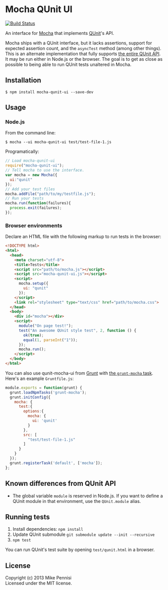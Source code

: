 # Mocha QUnit UI

[![Build Status](https://travis-ci.org/jugglinmike/mocha-qunit-ui.svg?branch=master)](https://travis-ci.org/jugglinmike/mocha-qunit-ui)

An interface for [Mocha](http://visionmedia.github.io/mocha/) that implements
[QUnit](http://qunitjs.com/)'s API.

Mocha ships with a QUnit interface, but it lacks assertions, support for
expected assertion count, and the `asyncTest` method (among other things). This
is an alternate implementation that fully supports [the entire QUnit
API](http://api.qunitjs.com/). It may be run either in Node.js or the browser.
The goal is to get as close as possible to being able to run QUnit tests
unaltered in Mocha.

## Installation

    $ npm install mocha-qunit-ui --save-dev

## Usage

### Node.js

From the command line:

    $ mocha --ui mocha-qunit-ui test/test-file-1.js

Programatically:

```JavaScript
// Load mocha-qunit-ui
require("mocha-qunit-ui");
// Tell mocha to use the interface.
var mocha = new Mocha({
  ui:"qunit"
});
// Add your test files
mocha.addFile("path/to/my/testfile.js");
// Run your tests
mocha.run(function(failures){
  process.exit(failures);
});
```

### Browser environments

Declare an HTML file with the following markup to run tests in the browser:

```html
<!DOCTYPE html>
<html>
  <head>
    <meta charset="utf-8">
    <title>Tests</title>
    <script src="path/to/mocha.js"></script>
    <script src="mocha-qunit-ui.js"></script>
    <script>
      mocha.setup({
        ui: "qunit"
      });
    </script>
    <link rel="stylesheet" type="text/css" href="path/to/mocha.css">
  </head>
  <body>
    <div id="mocha"></div>
    <script>
      module("On page test!");
      test("An awesome QUnit style test", 2, function () {
        ok(true);
        equal(1, parseInt("1"));
      });
      mocha.run();
    </script>
  </body>
</html>
```

You can also use qunit-mocha-ui from [Grunt](http://gruntjs.com/) with [the
`grunt-mocha` task](https://github.com/kmiyashiro/grunt-mocha). Here's an
example `Gruntfile.js`:

```JavaScript
module.exports = function(grunt) {
  grunt.loadNpmTasks('grunt-mocha');
  grunt.initConfig({
    mocha: {
      test:{
        options:{
          mocha: {
            ui: 'qunit'
          }
        },
        src: [
          "test/test-file-1.js"
        ]
      }
    }
  });
  grunt.registerTask('default', ['mocha']);
};
```

## Known differences from QUnit API

* The global variable `module` is reserved in Node.js. If you want to define a
  QUnit module in that environment, use the `QUnit.module` alias.

## Running tests

1. Install dependencies: `npm install`
2. Update QUnit submodule `git submodule update --init --recursive`
3. `npm test`

You can run QUnit's test suite by opening `test/qunit.html` in a browser.

## License

Copyright (c) 2013 Mike Pennisi  
Licensed under the MIT license.
